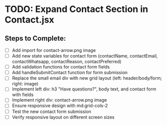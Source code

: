 # TODO: Expand Contact Section in Contact.jsx

## Steps to Complete:
- [ ] Add import for contact-arrow.png image
- [ ] Add new state variables for contact form (contactName, contactEmail, contactWhatsapp, contactReason, contactPreferred)
- [ ] Add validation functions for contact form fields
- [ ] Add handleSubmitContact function for form submission
- [ ] Replace the small email div with new grid layout (left: header/body/form; right: image)
- [ ] Implement left div: h3 "Have questions?", body text, and contact form with fields
- [ ] Implement right div: contact-arrow.png image
- [ ] Ensure responsive design with md:grid-cols-2
- [ ] Test the new contact form submission
- [ ] Verify responsive layout on different screen sizes
